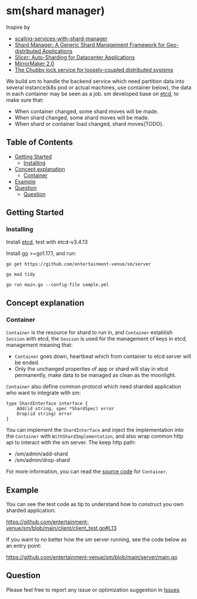 # sm(shard manager)

Inspire by

* [scaling-services-with-shard-manager](https://engineering.fb.com/2020/08/24/production-engineering/scaling-services-with-shard-manager/)
* [Shard Manager: A Generic Shard Management Framework for Geo-distributed Applications](https://research.facebook.com/publications/shard-manager-a-generic-shard-management-framework-for-geo-distributed-applications/)
* [Slicer: Auto-Sharding for Datacenter Applications](https://research.google/pubs/pub46921/)
* [MirrorMaker 2.0](https://cwiki.apache.org/confluence/display/KAFKA/KIP-382%3A+MirrorMaker+2.0)
* [The Chubby lock service for loosely-coupled distributed systems](https://static.googleusercontent.com/media/research.google.com/en//archive/chubby-osdi06.pdf)

We build sm to handle the backend service which need partition data into several instance(k8s pod or actual machines,
use container below), the data in each container may be seen as a job. sm developed base
on [etcd](https://github.com/etcd-io/etcd), to make sure that:

* When container changed, some shard moves will be made.
* When shard changed, some shard moves will be made.
* When shard or container load changed, shard moves(TODO).

## Table of Contents

- [Getting Started](#getting-started)
    - [Installing](#installing)
- [Concept explanation](#concept-explanation)
    - [Container](#container)
- [Example](#example)
- [Question](#question)
    - [Question](#question)

## Getting Started

### Installing

Install [etcd](https://github.com/etcd-io/etcd/releases), test with etcd-v3.4.13

Install [go](https://golang.org/dl/) >=go1.17.1, and run:

```
go get https://github.com/entertainment-venue/sm/server

go mod tidy

go run main.go --config-file sample.yml
```

## Concept explanation

### Container

`Container` is the resource for shard to run in, and `Container` establish `Session` with etcd, the `Session` is used
for the management of keys in etcd, management meaning that:

* `Container` goes down, heartbeat which from container to etcd server will be ended.
* Only the unchanged properties of app or shard will stay in etcd permanently, make data to be managed as clean as the
  moonlight.

`Container` also define common protocol which need sharded application who want to integrate with sm:

```
type ShardInterface interface {
	Add(id string, spec *ShardSpec) error
	Drop(id string) error
}
```

You can implement the `ShardInterface` and inject the implementation into the `Container`
with `WithShardImplementation`, and also wrap common http api to interact with the sm server. The keep http path:

* /sm/admin/add-shard
* /sm/admin/drop-shard

For more information, you can read
the [source code](https://github.com/entertainment-venue/sm/blob/main/pkg/apputil/container.go) for `Container`.

## Example

You can see the test code as tip to understand how to construct you own sharded application:

https://github.com/entertainment-venue/sm/blob/main/client/client_test.go#L13

If you want to no better how the sm server running, see the code below as an entry point:

https://github.com/entertainment-venue/sm/blob/main/server/main.go

## Question

Please feel free to report any issue or optimization suggestion
in [Issues](https://github.com/entertainment-venue/sm/issues)